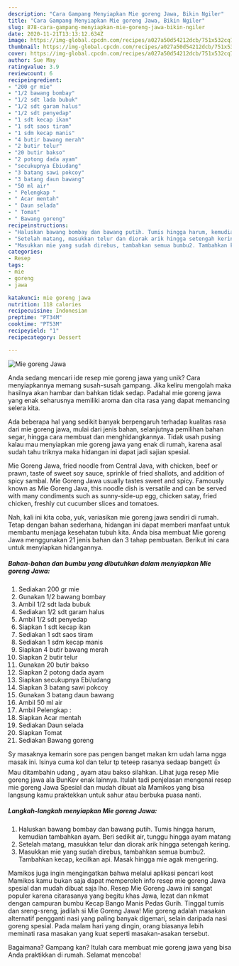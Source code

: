 ```yaml
---
description: "Cara Gampang Menyiapkan Mie goreng Jawa, Bikin Ngiler"
title: "Cara Gampang Menyiapkan Mie goreng Jawa, Bikin Ngiler"
slug: 878-cara-gampang-menyiapkan-mie-goreng-jawa-bikin-ngiler
date: 2020-11-21T13:13:12.634Z
image: https://img-global.cpcdn.com/recipes/a027a50d54212dcb/751x532cq70/mie-goreng-jawa-foto-resep-utama.jpg
thumbnail: https://img-global.cpcdn.com/recipes/a027a50d54212dcb/751x532cq70/mie-goreng-jawa-foto-resep-utama.jpg
cover: https://img-global.cpcdn.com/recipes/a027a50d54212dcb/751x532cq70/mie-goreng-jawa-foto-resep-utama.jpg
author: Sue May
ratingvalue: 3.9
reviewcount: 6
recipeingredient:
- "200 gr mie"
- "1/2 bawang bombay"
- "1/2 sdt lada bubuk"
- "1/2 sdt garam halus"
- "1/2 sdt penyedap"
- "1 sdt kecap ikan"
- "1 sdt saos tiram"
- "1 sdm kecap manis"
- "4 butir bawang merah"
- "2 butir telur"
- "20 butir bakso"
- "2 potong dada ayam"
- "secukupnya Ebiudang"
- "3 batang sawi pokcoy"
- "3 batang daun bawang"
- "50 ml air"
- " Pelengkap "
- " Acar mentah"
- " Daun selada"
- " Tomat"
- " Bawang goreng"
recipeinstructions:
- "Haluskan bawang bombay dan bawang putih. Tumis hingga harum, kemudian tambahkan ayam. Beri sedikit air, tunggu hingga ayam matang"
- "Setelah matang, masukkan telur dan diorak arik hingga setengah kering."
- "Masukkan mie yang sudah direbus, tambahkan semua bumbu2. Tambahkan kecap, kecilkan api. Masak hingga mie agak mengering."
categories:
- Resep
tags:
- mie
- goreng
- jawa

katakunci: mie goreng jawa 
nutrition: 118 calories
recipecuisine: Indonesian
preptime: "PT34M"
cooktime: "PT53M"
recipeyield: "1"
recipecategory: Dessert

---
```



![Mie goreng Jawa](https://img-global.cpcdn.com/recipes/a027a50d54212dcb/751x532cq70/mie-goreng-jawa-foto-resep-utama.jpg)

Anda sedang mencari ide resep mie goreng jawa yang unik? Cara menyiapkannya memang susah-susah gampang. Jika keliru mengolah maka hasilnya akan hambar dan bahkan tidak sedap. Padahal mie goreng jawa yang enak seharusnya memiliki aroma dan cita rasa yang dapat memancing selera kita.

Ada beberapa hal yang sedikit banyak berpengaruh terhadap kualitas rasa dari mie goreng jawa, mulai dari jenis bahan, selanjutnya pemilihan bahan segar, hingga cara membuat dan menghidangkannya. Tidak usah pusing kalau mau menyiapkan mie goreng jawa yang enak di rumah, karena asal sudah tahu triknya maka hidangan ini dapat jadi sajian spesial.

Mie Goreng Jawa, fried noodle from Central Java, with chicken, beef or prawn, taste of sweet soy sauce, sprinkle of fried shallots, and addition of spicy sambal. Mie Goreng Jawa usually tastes sweet and spicy. Famously known as Mie Goreng Java, this noodle dish is versatile and can be served with many condiments such as sunny-side-up egg, chicken satay, fried chicken, freshly cut cucumber slices and tomatoes.


Nah, kali ini kita coba, yuk, variasikan mie goreng jawa sendiri di rumah. Tetap dengan bahan sederhana, hidangan ini dapat memberi manfaat untuk membantu menjaga kesehatan tubuh kita. Anda bisa membuat Mie goreng Jawa menggunakan 21 jenis bahan dan 3 tahap pembuatan. Berikut ini cara untuk menyiapkan hidangannya.

<!--inarticleads1-->

##### Bahan-bahan dan bumbu yang dibutuhkan dalam menyiapkan Mie goreng Jawa:

1. Sediakan 200 gr mie
1. Gunakan 1/2 bawang bombay
1. Ambil 1/2 sdt lada bubuk
1. Sediakan 1/2 sdt garam halus
1. Ambil 1/2 sdt penyedap
1. Siapkan 1 sdt kecap ikan
1. Sediakan 1 sdt saos tiram
1. Sediakan 1 sdm kecap manis
1. Siapkan 4 butir bawang merah
1. Siapkan 2 butir telur
1. Gunakan 20 butir bakso
1. Siapkan 2 potong dada ayam
1. Siapkan secukupnya Ebi/udang
1. Siapkan 3 batang sawi pokcoy
1. Gunakan 3 batang daun bawang
1. Ambil 50 ml air
1. Ambil  Pelengkap :
1. Siapkan  Acar mentah
1. Sediakan  Daun selada
1. Siapkan  Tomat
1. Sediakan  Bawang goreng


Sy masaknya kemarin sore pas pengen banget makan krn udah lama ngga masak ini. Isinya cuma kol dan telur tp teteep rasanya sedaap bangett 👍 Mau ditambahin udang , ayam atau bakso silahkan. Lihat juga resep Mie goreng jawa ala BunKev enak lainnya. Itulah tadi penjelasan mengenai resep mie goreng Jawa Spesial dan mudah dibuat ala Mamikos yang bisa langsung kamu praktekkan untuk sahur atau berbuka puasa nanti. 

<!--inarticleads2-->

##### Langkah-langkah menyiapkan Mie goreng Jawa:

1. Haluskan bawang bombay dan bawang putih. Tumis hingga harum, kemudian tambahkan ayam. Beri sedikit air, tunggu hingga ayam matang
1. Setelah matang, masukkan telur dan diorak arik hingga setengah kering.
1. Masukkan mie yang sudah direbus, tambahkan semua bumbu2. Tambahkan kecap, kecilkan api. Masak hingga mie agak mengering.


Mamikos juga ingin mengingatkan bahwa melalui aplikasi pencari kost Mamikos kamu bukan saja dapat memperoleh info resep mie goreng Jawa spesial dan mudah dibuat saja lho. Resep Mie Goreng Jawa ini sangat populer karena citarasanya yang begitu khas Jawa, lezat dan nikmat dengan campuran bumbu Kecap Bango Manis Pedas Gurih. Tinggal tumis dan sreng-sreng, jadilah si Mie Goreng Jawa! Mie goreng adalah masakan alternatif pengganti nasi yang paling banyak digemari, selain daripada nasi goreng spesial. Pada malam hari yang dingin, orang biasanya lebih meminati rasa masakan yang kuat seperti masakan-asakan tersebut. 

Bagaimana? Gampang kan? Itulah cara membuat mie goreng jawa yang bisa Anda praktikkan di rumah. Selamat mencoba!
